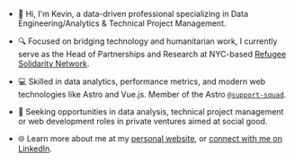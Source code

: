 - 👋 Hi, I'm Kevin, a data-driven professional specializing in Data Engineering/Analytics & Technical Project Management.

- 🔍 Focused on bridging technology and humanitarian work, I currently serve as the Head of Partnerships and Research at NYC-based [Refugee Solidarity Network](https://refugeesolidaritynetwork.org/).

- 💻 Skilled in data analytics, performance metrics, and modern web technologies like Astro and Vue.js. Member of the Astro [`@support-squad`](https://astro.build/chat).

- 🚀 Seeking opportunities in data analysis, technical project management or web development roles in private ventures aimed at social good.

- 🌐 Learn more about me at my [personal website](https://kevin-cole.com/), or [connect with me on LinkedIn](https://www.linkedin.com/in/kcole93/).

<!---
kcole93/kcole93 is a ✨ special ✨ repository because its `README.md` (this file) appears on your GitHub profile.
You can click the Preview link to take a look at your changes.
--->
